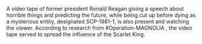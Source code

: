 A video tape of former president Ronald Reagan giving a speech about horrible things and predicting the future, while being cut up before dying as a mysterious entity, designated SCP-1981-1, is also present and watching the viewer. According to research from #Operation-MAGNOLIA , the video tape served to spread the influence of the Scarlet King.